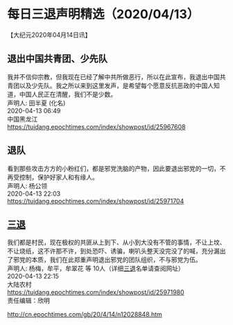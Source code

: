 # 每日三退声明精选（2020/04/13）
  
  
【大纪元2020年04月14日讯】  
## 退出中国共青团、少先队  
我并不信仰宗教，但我现在已经了解中共所做恶行，所以在此宣布，我退出中国共青团以及少先队。我之所以来到这里发声，是希望每个愿意反抗恶政的中国人知道，中国人民正在清醒，我们不是少数。  
声明人: 田半夏 (化名)  
2020-04-13 06:49  
中国黑龙江  
https://tuidang.epochtimes.com/index/showpost/id/25967608  
## 退队  
看到那些攻击方方的小粉红们，都是邪党洗脑的产物，因此要退出邪党的一切，不再受控制，保护好家人和有缘人。  
声明人: 杨公领  
2020-04-13 22:03  
https://tuidang.epochtimes.com/index/showpost/id/25971704  
## <a href="http://cn.epochtimes.com/gb/tag/%E4%B8%89%E9%80%80.html">三退</a>  
我们都是村民，现在极权的共匪从上到下、从小到大没有不管的事情，不让上坟、不让烧纸，这不许那不许，到处恐吓、诱骗，喇叭头整天没完没了的喊，充分漏出了邪党的本质，我们在此郑重声明退出邪党的团队组织，不与邪党为伍。  
声明人: 杨梅，牟平，牟翠花 等 10人（详细<a href="http://cn.epochtimes.com/gb/tag/%E4%B8%89%E9%80%80.html">三退</a>名单请查阅网址）  
2020-04-13 22:15  
大陆农村  
https://tuidang.epochtimes.com/index/showpost/id/25971980  
责任编辑：欣明  
  
  
  
http://cn.epochtimes.com/gb/20/4/14/n12028848.htm
